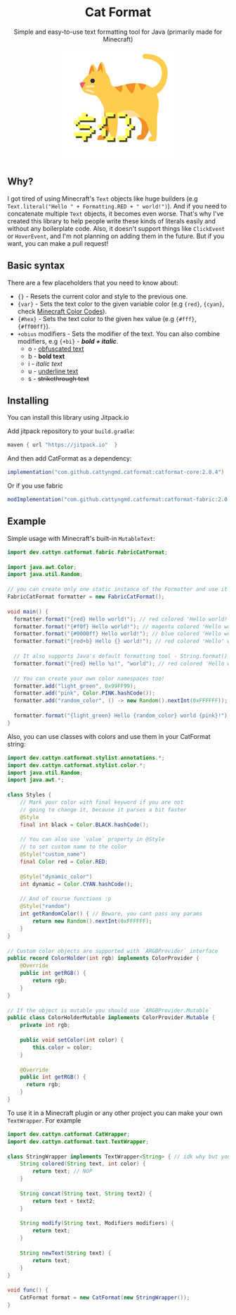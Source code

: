 <div align="center">
<h1>Cat Format</h1> 
<p> Simple and easy-to-use text formatting tool for Java (primarily made for Minecraft) </p>

![CatFormatIcon](images/icon.png)
</div>

## Why?

I got tired of using Minecraft's `Text` objects like huge builders (e.g `Text.literal("Hello " + Formatting.RED + " world!")`). And if you need to concatenate multiple `Text` objects, it becomes even worse. That's why I've created this library to help people write these kinds of literals easily and without any boilerplate code. Also, it doesn't support things like `ClickEvent` or `HoverEvent`, and I'm not planning on adding them in the future. But if you want, you can make a pull request!

## Basic syntax

There are a few placeholders that you need to know about:

- `{}` - Resets the current color and style to the previous one.
- `{var}` - Sets the text color to the given variable color (e.g `{red}`, `{cyan}`, check [Minecraft Color Codes](https://minecraft.tools/en/color-code.php)).
- `{#hex}` - Sets the text color to the given hex value (e.g `{#fff}`, `{#ff00ff}`).
- `+obius` modifiers - Sets the modifier of the text. You can also combine modifiers,
e.g `{+bi}` - ***bold + italic***.
  - o - [obfuscated text](images/obfuscated.gif) 
  - b - **bold text** 
  - i - *italic text*
  - u - <ins> underline text </ins>
  - s - ~~strikethrough text~~

## Installing

You can install this library using Jitpack.io

Add jitpack repository to your `build.gradle`:
```gradle
maven { url "https://jitpack.io"  }
```

And then add CatFormat as a dependency:
```gradle
implementation("com.github.cattyngmd.catformat:catformat-core:2.0.4")
```
Or if you use fabric
```gradle
modImplementation("com.github.cattyngmd.catformat:catformat-fabric:2.0.4")
```

## Example

Simple usage with Minecraft's built-in `MutableText`:

```java
import dev.cattyn.catformat.fabric.FabricCatFormat;

import java.awt.Color;
import java.util.Random;

// you can create only one static instance of the Formatter and use it everywhere!
FabricCatFormat formatter = new FabricCatFormat();

void main() {
  formatter.format("{red} Hello world!"); // red colored 'Hello world!'
  formatter.format("{#f0f} Hello world!"); // magenta colored 'Hello world!'
  formatter.format("{#0000ff} Hello world!"); // blue colored 'Hello world!'
  formatter.format("{red+b} Hello {} world!"); // red colored 'Hello' with bold style and ' world!' without any style

  // It also supports Java's default formatting tool - String.format()
  formatter.format("{red} Hello %s!", "world"); // red colored 'Hello world!'

  // You can create your own color namespaces too!
  formatter.add("light_green", 0x99FF99);
  formatter.add("pink", Color.PINK.hashCode());
  formatter.add("random_color", () -> new Random().nextInt(0xFFFFFF));

  formatter.format("{light_green} Hello {random_color} world {pink}!");
}
```

Also, you can use classes with colors and use them in your CatFormat string:

```java
import dev.cattyn.catformat.stylist.annotations.*;
import dev.cattyn.catformat.stylist.color.*;
import java.util.Random;
import java.awt.*;

class Styles {
    // Mark your color with final keyword if you are not
    // going to change it, because it parses a bit faster
    @Style 
    final int black = Color.BLACK.hashCode();
  
    // You can also use `value` property in @Style
    // to set custom name to the color
    @Style("custom_name")
    final Color red = Color.RED;
    
    @Style("dynamic_color")
    int dynamic = Color.CYAN.hashCode();
    
    // And of course functions :p
    @Style("random")
    int getRandomColor() { // Beware, you cant pass any params
        return new Random().nextInt(0xFFFFFF);
    }
}

// Custom color objects are supported with `ARGBProvider` interface
public record ColorHolder(int rgb) implements ColorProvider { 
    @Override 
    public int getRGB() {
        return rgb;
    }
}

// If the object is mutable you should use `ARGBProvider.Mutable`
public class ColorHolderMutable implements ColorProvider.Mutable {
    private int rgb;
    
    public void setColor(int color) {
        this.color = color;
    }
    
    @Override
    public int getRGB() {
      return rgb;
    }
}
```

To use it in a Minecraft plugin or any other project you can make your own `TextWrapper`. For example
```java
import dev.cattyn.catformat.CatWrapper;
import dev.cattyn.catformat.text.TextWrapper;

class StringWrapper implements TextWrapper<String> { // idk why but you can do that
    String colored(String text, int color) {
        return text; // NOP
    }
    
    String concat(String text, String text2) {
        return text + text2;
    }
    
    String modify(String text, Modifiers modifiers) {
        return text;
    }
    
    String newText(String text) {
        return text;
    }
}

void func() {
    CatFormat format = new CatFormat(new StringWrapper());
}


```
